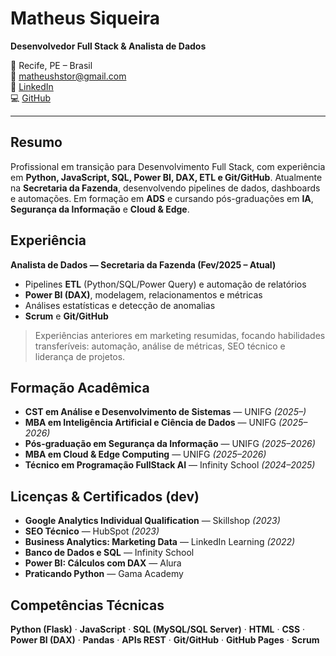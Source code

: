 # Matheus Siqueira  
**Desenvolvedor Full Stack & Analista de Dados**

📍 Recife, PE – Brasil  
📧 [matheushstor@gmail.com](mailto:matheushstor@gmail.com)  
🔗 [LinkedIn](https://www.linkedin.com/in/siqueira-hub/)  
💻 [GitHub](https://github.com/matheussiqueirahub)

---

## Resumo
Profissional em transição para Desenvolvimento Full Stack, com experiência em **Python, JavaScript, SQL, Power BI, DAX, ETL e Git/GitHub**. Atualmente na **Secretaria da Fazenda**, desenvolvendo pipelines de dados, dashboards e automações. Em formação em **ADS** e cursando pós-graduações em **IA**, **Segurança da Informação** e **Cloud & Edge**.

## Experiência
**Analista de Dados — Secretaria da Fazenda (Fev/2025 – Atual)**  
- Pipelines **ETL** (Python/SQL/Power Query) e automação de relatórios  
- **Power BI (DAX)**, modelagem, relacionamentos e métricas  
- Análises estatísticas e detecção de anomalias  
- **Scrum** e **Git/GitHub**

> Experiências anteriores em marketing resumidas, focando habilidades transferíveis: automação, análise de métricas, SEO técnico e liderança de projetos.

## Formação Acadêmica
- **CST em Análise e Desenvolvimento de Sistemas** — UNIFG *(2025–)*  
- **MBA em Inteligência Artificial e Ciência de Dados** — UNIFG *(2025–2026)*  
- **Pós-graduação em Segurança da Informação** — UNIFG *(2025–2026)*  
- **MBA em Cloud & Edge Computing** — UNIFG *(2025–2026)*  
- **Técnico em Programação FullStack AI** — Infinity School *(2024–2025)*  

## Licenças & Certificados (dev)
- **Google Analytics Individual Qualification** — Skillshop *(2023)*  
- **SEO Técnico** — HubSpot *(2023)*  
- **Business Analytics: Marketing Data** — LinkedIn Learning *(2022)*  
- **Banco de Dados e SQL** — Infinity School  
- **Power BI: Cálculos com DAX** — Alura  
- **Praticando Python** — Gama Academy  

## Competências Técnicas
**Python (Flask)** · **JavaScript** · **SQL (MySQL/SQL Server)** · **HTML** · **CSS** · **Power BI (DAX)** · **Pandas** · **APIs REST** · **Git/GitHub** · **GitHub Pages** · **Scrum**

